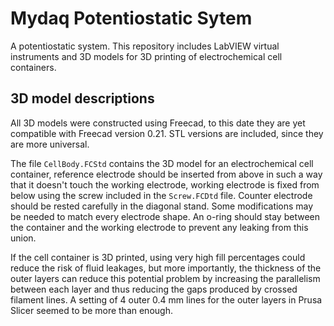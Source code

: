 # Mydaq Potentiostatic Sytem
A potentiostatic system. This repository includes LabVIEW virtual instruments and 3D models for 3D printing of electrochemical cell containers.

## 3D model descriptions
All 3D models were constructed using Freecad, to this date they are yet compatible with Freecad version 0.21. STL versions are included, since they are more universal.

The file `CellBody.FCStd` contains the 3D model for an electrochemical cell container, reference electrode should be inserted from above in such a way that it doesn't touch the working electrode, working electrode is fixed from below using the screw included in the `Screw.FCDtd` file. Counter electrode should be rested carefully in the diagonal stand. Some modifications may be needed to match every electrode shape. An o-ring should stay between the container and the working electrode to prevent any leaking from this union.

If the cell container is 3D printed, using very high fill percentages could reduce the risk of fluid leakages, but more importantly, the thickness of the outer layers can reduce this potential problem by increasing the parallelism between each layer and thus reducing the gaps produced by crossed filament lines. A setting of 4 outer 0.4 mm lines for the outer layers in Prusa Slicer seemed to be more than enough.
